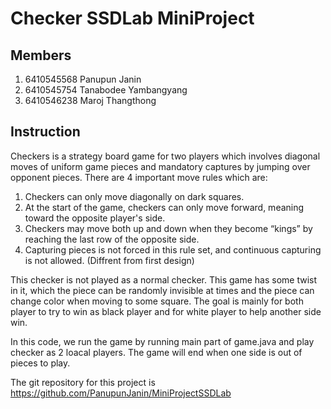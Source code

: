 # Checker SSDLab MiniProject

## Members

1. 6410545568 Panupun Janin
2. 6410545754 Tanabodee Yambangyang
3. 6410546238 Maroj Thangthong

## Instruction

Checkers is a strategy board game for two players which involves diagonal moves of uniform game pieces and mandatory captures by jumping over opponent pieces. 
There are 4 important move rules which are:
1. Checkers can only move diagonally on dark squares.
2. At the start of the game, checkers can only move forward, meaning toward the opposite player's side.
3. Checkers may move both up and down when they become “kings” by reaching the last row of the opposite side.
4. Capturing pieces is not forced in this rule set, and continuous capturing is not allowed. (Diffrent from first design)

This checker is not played as a normal checker.
This game has some twist in it, which the piece can be randomly invisible at times and the piece can change color when moving to some square.
The goal is mainly for both player to try to win as black player and for white player to help another side win.

In this code, we run the game by running main part of game.java and play checker as 2 loacal players.
The game will end when one side is out of pieces to play.

The git repository for this project is https://github.com/PanupunJanin/MiniProjectSSDLab

